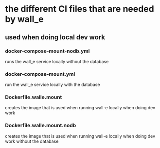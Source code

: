 # the different CI files that are needed by wall_e


## used when doing local dev work

### docker-compose-mount-nodb.yml

runs the wall_e service locally without the database

### docker-compose-mount.yml

run the wall_e service locally with the database

### Dockerfile.walle.mount

creates the image that is used when running wall-e locally when doing dev work

### Dockerfile.walle.mount.nodb

creates the image that is used when running wall-e locally when doing dev work without the database
